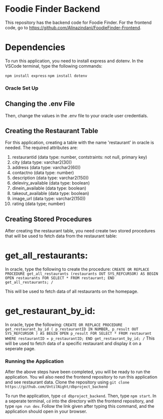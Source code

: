 
# Foodie Finder Backend
This repository has the backend code for Foodie Finder. For the frontend code, go to https://github.com/Alinazindani/FoodieFinder-Frontend. 

# Dependencies

To run this application, you need to install express and dotenv. In the VSCode terminal, type the following commands:

 `npm install express`
 `npm install dotenv`

 ### Oracle Set Up
 ## Changing the .env File

Then, change the values in the .env file to your oracle user credentials.

## Creating the Restaurant Table

For this application, creating a table with the name 'restaurant' in oracle is needed. The  required attributes are: 
1. restaurantid (data type: number, contstraints: not null, primary key)
2. city (data type: varchar2(30))
3. address (data type: varchar2(60))
4. contactno (data type: number)
5. description (data type: varchar2(150))
6. deleviry_available (data type: boolean)
7. dinein_available (data type: boolean)
8. takeout_available (data type: boolean)
9. image_url (data type: varchar2(150))
10. rating (data type; number)

## Creating Stored Procedures
After creating the restaurant table, you need create two stored procedures that will be used to fetch data from the restaurant table:

# get_all_restaurants:
In oracle, type the following to create the procedure:
   `CREATE OR REPLACE PROCEDURE get_all_restaurants (restaurants OUT SYS_REFCURSOR) AS
BEGIN
    OPEN restaurants FOR
        SELECT * FROM restaurant;
END get_all_restaurants;
/`

This will be used to fetch data of all restaurants on the homepage.

# get_restaurant_by_id:
In oracle, type the following:
   `CREATE OR REPLACE PROCEDURE get_restaurant_by_id (
    p_restaurantID IN NUMBER,
    p_result OUT SYS_REFCURSOR
)
AS
BEGIN
    OPEN p_result FOR
    SELECT * FROM restaurant WHERE restaurantID = p_restaurantID;
END get_restaurant_by_id;
/`
This will be used to fetch data of a specific restaurant and display it on a seperate page.

### Running the Application

After the above steps have been completed, you will be ready to run the application.
You wil also need the frontend repository to run this application and see restaurant data. 
Clone the repository using `git clone https://github.com/UntilNight/dbproject_backend`

To run the application, type `cd dbproject_backend`. Then, 
type `npm start`. In a seperate terminal, `cd` into the directory with the frontend repository, and type `npm run dev`. Follow the link given 
after typing this command, and the application should open in your browser. 



